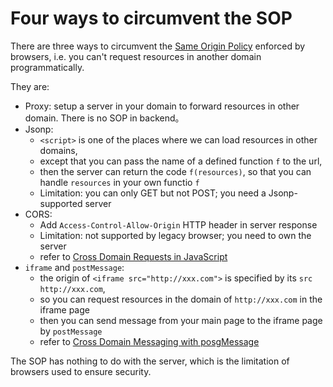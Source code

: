 
# Four ways to circumvent the SOP

There are three ways to circumvent the [Same Origin Policy](https://developer.mozilla.org/en-US/docs/Web/Security/Same-origin_policy)
enforced by browsers, i.e. you can't request resources in another domain programmatically.

They are:

  * Proxy: setup a server in your domain to forward resources in other domain. There is no SOP in backend。
  * Jsonp: 
    - `<script>` is one of the places where we can load resources in other domains, 
    -  except that you can pass the name of a defined function `f` to the url,
    - then the server can return the code `f(resources)`, so that you can handle `resources` in your own functio `f`
    - Limitation: you can only GET but not POST; you need a Jsonp-supported server
  * CORS: 
    - Add `Access-Control-Allow-Origin` HTTP header in server response
    - Limitation: not supported by legacy browser; you need to own the server
    - refer to [Cross Domain Requests in JavaScript](https://jvaneyck.wordpress.com/2014/01/07/cross-domain-requests-in-javascript/)
  * `iframe` and `postMessage`: 
    - the origin of `<iframe src="http://xxx.com">` is specified by its `src` `http://xxx.com`, 
    - so you can request resources in the domain of `http://xxx.com` in the iframe page
    - then you can send message from your main page to the iframe page by `postMessage`
    - refer to [Cross Domain Messaging with posgMessage](http://blog.teamtreehouse.com/cross-domain-messaging-with-postmessage)
    
The SOP has nothing to do with the server, which is the limitation of browsers used to ensure security. 
